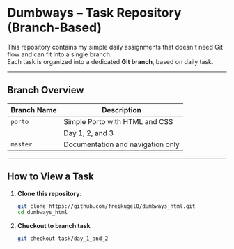 # Dumbways – Task Repository (Branch-Based)

This repository contains my simple daily assignments that doesn't need Git flow and can fit into a single branch.  
Each task is organized into a dedicated **Git branch**, based on daily task.

---

## Branch Overview

| Branch Name | Description                       |
| ----------- | --------------------------------- |
| `porto`     | Simple Porto with HTML and CSS    |
|             | Day 1, 2, and 3                   |
| `master`    | Documentation and navigation only |

---

## How to View a Task

1. **Clone this repository**:
   ```bash
   git clone https://github.com/freikugel0/dumbways_html.git
   cd dumbways_html
   ```
2. **Checkout to branch task**
   ```bash
   git checkout task/day_1_and_2
   ```

